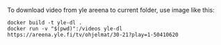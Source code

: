 To download video from yle areena to current folder, use image like this:

```
docker build -t yle-dl .
docker run -v "$(pwd)":/videos yle-dl https://areena.yle.fi/tv/ohjelmat/30-21?play=1-50410620
```
